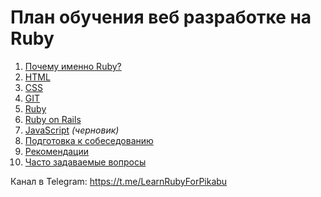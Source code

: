 # План обучения веб разработке на Ruby

1. [Почему именно Ruby?](Pochemu-Ruby.md)
1. [HTML](HTML.md)
1. [CSS](CSS.md)
1. [GIT](Git.md)
1. [Ruby](Ruby.md)
1. [Ruby on Rails](ROR.md)
1. [JavaScript](JavaScript.md) *(черновик)*
1. [Подготовка к собеседованию](Podgotovka-k-sobesedovaniyu.md)
1. [Рекомендации](Rekomendacii.md)
1. [Часто задаваемые вопросы](FAQ.md)

Канал в Telegram: https://t.me/LearnRubyForPikabu
